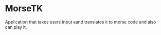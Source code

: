 # MorseTK
Application that takes users input aand translates it to morse code and also can play it.

